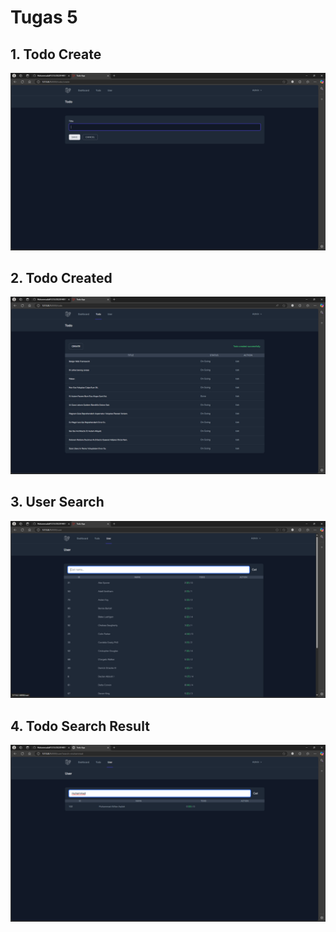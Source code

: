 # Tugas 5

## 1. Todo Create
![Alt text](screenshot/tugas5/Screenshot_20220140075.png)
## 2. Todo Created
![Alt text](screenshot/tugas5/Screenshot_20220140075%20(2).png)
## 3. User Search
![Alt text](screenshot/tugas5/Screenshot_20220140075%20(3).png)
## 4. Todo Search Result
![Alt text](screenshot/tugas5/Screenshot_20220140075%20(4).png)